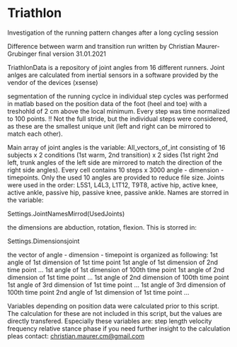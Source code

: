 # Triathlon
Investigation of the running pattern changes after a long cycling session

Difference between warm and transition run
written by Christian Maurer-Grubinger final version 31.01.2021

TriathlonData is a repository of joint angles from 16 different runners.
Joint anlges are calculated from inertial sensors in a software provided
by the vendor of the devices (xsense) 

segmentation of the running cyclce in individual step cycles was
performed in matlab based on the position data of the foot (heel and toe)
with a treshohld of 2 cm above the local minimum. Every step was time
normalized to 100 points. !! Not the full stride, but the individual
steps were considered, as these are the smallest unique unit (left and 
right can be mirrored to match each other).

Main array of joint angles is the variable:
All_vectors_of_int consisting of 16 subjects x 2 conditions (1st warm,
2nd transition) x 2 sides (1st right 2nd left, trunk angles of the left 
side are mirrored to match the direction of the right side angles).
Every cell contains 10 steps x 3000 angle - dimension - timepoints. 
Only the used 10 angles are provided to reduce file size. Joints were
used in the order: L5S1, L4L3, L1T12, T9T8, active hip, active knee,
active ankle, passive hip, passive knee, passive ankle. Names are storred
in the variable: 

Settings.JointNamesMirrod(UsedJoints)

the dimensions are abduction, rotation, flexion. This is storred in: 

Settings.Dimensionsjoint

the vector of angle - dimension - timepoint is organized as following: 
1st angle of 1st dimension of 1st time point
1st angle of 1st dimension of 2nd time point
...
1st angle of 1st dimension of 100th time point
1st angle of 2nd dimension of 1st time point
...
1st angle of 2nd dimension of 100th time point
1st angle of 3rd dimension of 1st time point
...
1st angle of 3rd dimension of 100th time point
2nd angle of 1st dimension of 1st time point
...


Variables depending on position data were calculated prior to this
script. The calculation for these are not included in this script, but
the values are directly transfered. Especially these variables are:
step length
velocity
frequency
relative stance phase
if you need further insight to the calculation pleas contact:
christian.maurer.cm@gmail.com
